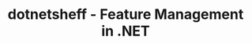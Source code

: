 ---
layout: event
title: dotnetsheff - Feature Management in .NET
description: A talk presented at dotnetsheff on Feature Management in .NET
img: main.jpg
talk-title: Feature Management in .NET
talk-description: |
  Feature flagging is not a new concept. For decades development teams have utilized this concept by wrapping a section of code with a targeted if/else statement, allowing them to control its release to their end-users. We'll take a look at how we can achieve this in .NET with the upcoming feature management libraries.

youtube-video-id: lJ1Wv9spL3Q
links:
  - https://www.meetup.com/dotnetsheff/events/261537753/
  - https://dotnetsheff.co.uk/
---